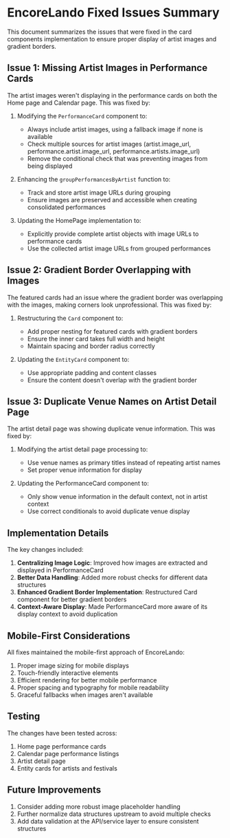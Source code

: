 # EncoreLando Fixed Issues Summary

This document summarizes the issues that were fixed in the card components implementation to ensure proper display of artist images and gradient borders.

## Issue 1: Missing Artist Images in Performance Cards

The artist images weren't displaying in the performance cards on both the Home page and Calendar page. This was fixed by:

1. Modifying the `PerformanceCard` component to:
   - Always include artist images, using a fallback image if none is available
   - Check multiple sources for artist images (artist.image_url, performance.artist.image_url, performance.artists.image_url)
   - Remove the conditional check that was preventing images from being displayed

2. Enhancing the `groupPerformancesByArtist` function to:
   - Track and store artist image URLs during grouping
   - Ensure images are preserved and accessible when creating consolidated performances

3. Updating the HomePage implementation to:
   - Explicitly provide complete artist objects with image URLs to performance cards
   - Use the collected artist image URLs from grouped performances

## Issue 2: Gradient Border Overlapping with Images

The featured cards had an issue where the gradient border was overlapping with the images, making corners look unprofessional. This was fixed by:

1. Restructuring the `Card` component to:
   - Add proper nesting for featured cards with gradient borders
   - Ensure the inner card takes full width and height
   - Maintain spacing and border radius correctly

2. Updating the `EntityCard` component to:
   - Use appropriate padding and content classes
   - Ensure the content doesn't overlap with the gradient border

## Issue 3: Duplicate Venue Names on Artist Detail Page

The artist detail page was showing duplicate venue information. This was fixed by:

1. Modifying the artist detail page processing to:
   - Use venue names as primary titles instead of repeating artist names
   - Set proper venue information for display

2. Updating the PerformanceCard component to:
   - Only show venue information in the default context, not in artist context
   - Use correct conditionals to avoid duplicate venue display

## Implementation Details

The key changes included:

1. **Centralizing Image Logic**: Improved how images are extracted and displayed in PerformanceCard
2. **Better Data Handling**: Added more robust checks for different data structures
3. **Enhanced Gradient Border Implementation**: Restructured Card component for better gradient borders
4. **Context-Aware Display**: Made PerformanceCard more aware of its display context to avoid duplication

## Mobile-First Considerations

All fixes maintained the mobile-first approach of EncoreLando:

1. Proper image sizing for mobile displays
2. Touch-friendly interactive elements
3. Efficient rendering for better mobile performance
4. Proper spacing and typography for mobile readability
5. Graceful fallbacks when images aren't available

## Testing

The changes have been tested across:

1. Home page performance cards
2. Calendar page performance listings
3. Artist detail page
4. Entity cards for artists and festivals

## Future Improvements

1. Consider adding more robust image placeholder handling
2. Further normalize data structures upstream to avoid multiple checks
3. Add data validation at the API/service layer to ensure consistent structures